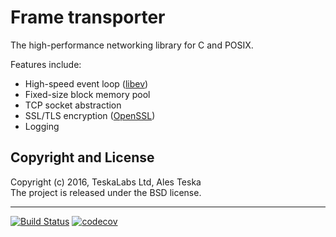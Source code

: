 # Frame transporter

The high-performance networking library for C and POSIX.

Features include:

* High-speed event loop ([libev](http://software.schmorp.de/pkg/libev.html))
* Fixed-size block memory pool
* TCP socket abstraction
* SSL/TLS encryption ([OpenSSL](https://www.openssl.org))
* Logging

## Copyright and License

Copyright (c) 2016, TeskaLabs Ltd, Ales Teska  
The project is released under the BSD license.

---
[![Build Status](https://travis-ci.org/TeskaLabs/Frame_Transporter.svg?branch=master)](https://travis-ci.org/TeskaLabs/Frame_Transporter)
[![codecov](https://codecov.io/gh/TeskaLabs/Frame_Transporter/branch/master/graph/badge.svg)](https://codecov.io/gh/TeskaLabs/Frame_Transporter)
